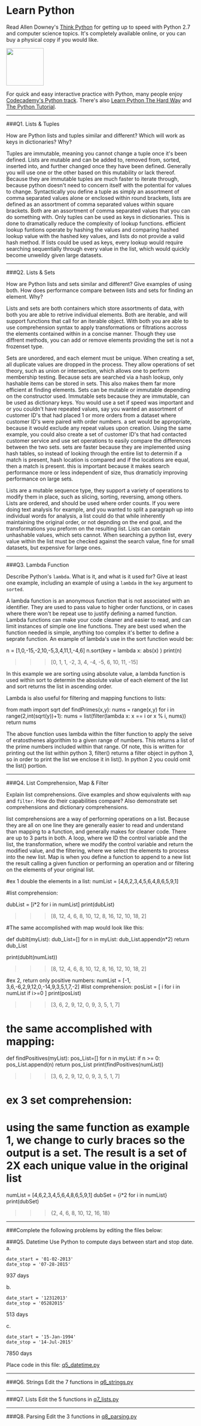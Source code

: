 # Learn Python

Read Allen Downey's [Think Python](http://www.greenteapress.com/thinkpython/) for getting up to speed with Python 2.7 and computer science topics. It's completely available online, or you can buy a physical copy if you would like.

<a href="http://www.greenteapress.com/thinkpython/"><img src="img/think_python.png" style="width: 100px;" target="_blank"></a>

For quick and easy interactive practice with Python, many people enjoy [Codecademy's Python track](http://www.codecademy.com/en/tracks/python). There's also [Learn Python The Hard Way](http://learnpythonthehardway.org/book/) and [The Python Tutorial](https://docs.python.org/2/tutorial/).

---

###Q1. Lists &amp; Tuples

How are Python lists and tuples similar and different? Which will work as keys in dictionaries? Why?

Tuples are immutable, meaning you cannot change a tuple once it's been defined.  Lists are mutable and can be added to, removed from, sorted, inserted into, and further changed once they have been defined.  Generally you will use one or the other based on this mutability or lack thereof.  Because they are immutable tuples are much faster to iterate through, because python doesn't need to concern itself with the potential for values to change.  Syntactically you define a tuple as simply an assortment of comma separated values alone or enclosed within round brackets, lists are defined as an assortment of comma separated values within square brackets.  Both are an assortment of comma separated values that you can do something with.  Only tuples can be used as keys in dictionaries.  This is done to dramatically reduce the complexity of lookup functions. efficient lookup funtions operate by hashing the values and comparing hashed lookup value with the hashed key values, and lists do not provide a valid hash method.  If lists could be used as keys, every lookup would require searching sequentially through every value in the list, which would quickly become unweildy given large datasets.

---

###Q2. Lists &amp; Sets

How are Python lists and sets similar and different? Give examples of using both. How does performance compare between lists and sets for finding an element. Why?

Lists and sets are both containers which store assortments of data, with both you are able to retrive individual elements.  Both are iterable, and will support functions that call for an iterable object. With both you are able to use comprehension syntax to apply transformations or filtrations accross the elements contained within in a concise manner. Though they use diffrent methods, you can add or remove elements providing the set is not a frozenset type. 

Sets are unordered, and each element must be unique. When creating a set, all duplicate values are dropped in the process. They allow operations of set theory, such as union or intersection, which allows one to perform membership testing.  Because sets are searched via a hash lookup, only hashable items can be stored in sets.  This also makes them far more efficient at finding elements. Sets can be mutable or immutable depending on the constructor used.  Immutable sets because they are immutable, can be used as dictionary keys.  You would use a set if speed was important and or you couldn't have repeated values,  say you wanted an assortment of customer ID's that had placed 1 or more orders from a dataset where customer ID's were paired with order numbers. a set would be appropriate, because it would exclude any repeat values upon creation.  Using the same example, you could also create a set of customer ID's that had contacted customer service and use set operations to easily compare the differences between the two sets.  sets are faster because they are implemented using hash tables, so instead of looking through the entire list to determin if a match is present, hash location is compared and if the locations are equal, then a match is present. this is important because it makes search performance more or less independent of size, thus dramaticly improving performance on large sets.

Lists are a mutable sequence type, they support a variety of operations to modify them in place, such as slicing, sorting, reversing, among others.  Lists are ordered, and should be used where order counts.  If you were doing text analysis for example, and you wanted to split a paragraph up into individual words for analysis, a list could do that while inherently maintaining the original order, or not depnding on the end goal, and the transformations you preform on the resulting list. Lists can contain unhashable values, which sets cannot.  When searching a python list, every value within the list must be checked against the search value, fine for small datasets, but expensive for large ones. 

---

###Q3. Lambda Function

Describe Python's `lambda`. What is it, and what is it used for? Give at least one example, including an example of using a `lambda` in the `key` argument to `sorted`.

A lambda function is an anonymous function that is not associated with an identifier.  They are used to pass value to higher order functions, or in cases where there won't be repeat use to justify defining a named function.  Lambda functions can make your code cleaner and easier to read,  and can limit instances of simple one line functions.  They are best used when the function needed is simple, anything too complex it's better to define a seprate function.   An example of lambda's use in the sort function would be:

n = [1,0,-15,-2,10,-5,3,4,11,1,-4,6]
n.sort(key = lambda x: abs(x) )
print(n)
>>>[0, 1, 1, -2, 3, 4, -4, -5, 6, 10, 11, -15]

In this example we are sorting using absolute value, a lambda function is used within sort to determin the absolute value of each element of the list and sort returns the list in ascending order.  

Lambda is also useful for filtering and mapping functions to lists:

from math import sqrt
def findPrimes(x,y):
	nums = range(x,y)
	for i in range(2,int(sqrt(y))+1):
		nums = list(filter(lambda x: x == i or x % i, nums))
	return nums

The above function uses lambda within the filter function to apply the seive of eratosthenes algorithim to a given range of numbers. This returns a list of the prime numbers included within that range. Of note,  this is written for printing out the list within python 3, filter() returns a filter object in python 3, so in order to print the list we enclose it in list().  In python 2 you could omit the list() portion.  


---

###Q4. List Comprehension, Map &amp; Filter

Explain list comprehensions. Give examples and show equivalents with `map` and `filter`. How do their capabilities compare? Also demonstrate set comprehensions and dictionary comprehensions.

list comprehensions are a way of performing operations on a list. Because they are all on one line they are generally easier to read and understand than mapping to a function, and generally makes for cleaner code.  There are up to 3 parts in both.  A loop, where we ID the control variable and the list, the transformation, where we modify the control variable and return the modified value, and the filtering, where we select the elements to process into the new list.   Map is when you define a function to append to a new list the result calling a given function or performing an operation and or filtering on the elements of your original list. 

#ex 1 double the elements in a list:
numList = [4,6,2,3,4,5,6,4,8,6,5,9,1]

#list comprehension:

dubList = [i*2 for i in numList]
print(dubList)
>>>[8, 12, 4, 6, 8, 10, 12, 8, 16, 12, 10, 18, 2]

#The same accomplished with map would look like this:

def dubIt(myList):
	dub_List=[]
	for n in myList:
		dub_List.append(n*2)
	return dub_List

print(dubIt(numList))
>>>[8, 12, 4, 6, 8, 10, 12, 8, 16, 12, 10, 18, 2]

#ex 2, return only positive numbers:
numList = [-1, 3,6,-6,2,9,12,0,-14,9,3,5,1,7,-2]
#list comprehension:
posList = [ i for i in numList if i>=0 ]
print(posList)
>>>[3, 6, 2, 9, 12, 0, 9, 3, 5, 1, 7]

# the same accomplished with mapping:


def findPositives(myList):
	pos_List=[]
	for n in myList:
		if n >= 0:
			pos_List.append(n)
	return pos_List
print(findPositives(numList))
>>>[3, 6, 2, 9, 12, 0, 9, 3, 5, 1, 7]

# ex 3 set comprehension:
# using the same function as example 1, we change to curly braces so the output is a set.  The result is a set of 2X each unique value in the original list
numList = [4,6,2,3,4,5,6,4,8,6,5,9,1]
dubSet = {i*2 for i in numList}
print(dubSet)
>>>{2, 4, 6, 8, 10, 12, 16, 18}



---

###Complete the following problems by editing the files below:

###Q5. Datetime
Use Python to compute days between start and stop date.   
a.  

```
date_start = '01-02-2013'    
date_stop = '07-28-2015'
```

937 days

b.  
```
date_start = '12312013'  
date_stop = '05282015'  
```
513 days 

c.  
```
date_start = '15-Jan-1994'      
date_stop = '14-Jul-2015'  
```

7850 days

Place code in this file: [q5_datetime.py](python/q5_datetime.py)

---

###Q6. Strings
Edit the 7 functions in [q6_strings.py](python/q6_strings.py)

---

###Q7. Lists
Edit the 5 functions in [q7_lists.py](python/q7_lists.py)

---

###Q8. Parsing
Edit the 3 functions in [q8_parsing.py](python/q8_parsing.py)






